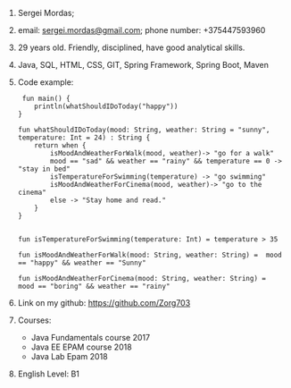 1. Sergei Mordas;
2. email: sergei.mordas@gmail.com; phone number: +375447593960
3. 29 years old. Friendly, disciplined, have good analytical skills.
4. Java, SQL, HTML, CSS, GIT, Spring Framework, Spring Boot, Maven
5. Code example:

        fun main() {
           println(whatShouldIDoToday("happy"))
       }
       
       fun whatShouldIDoToday(mood: String, weather: String = "sunny", temperature: Int = 24) : String {
           return when {
               isMoodAndWeatherForWalk(mood, weather)-> "go for a walk"
               mood == "sad" && weather == "rainy" && temperature == 0 -> "stay in bed"
               isTemperatureForSwimming(temperature) -> "go swimming"
               isMoodAndWeatherForCinema(mood, weather)-> "go to the cinema"
               else -> "Stay home and read."
           }
       }
       
       
       fun isTemperatureForSwimming(temperature: Int) = temperature > 35
       
       fun isMoodAndWeatherForWalk(mood: String, weather: String) =  mood == "happy" && weather == "Sunny"
       
       fun isMoodAndWeatherForCinema(mood: String, weather: String) =  mood == "boring" && weather == "rainy"
 
6.  Link on my github: https://github.com/Zorg703
7. Courses: 
     - Java Fundamentals course 2017
     - Java EE EPAM course 2018
     - Java Lab Epam 2018  
8. English Level: B1        